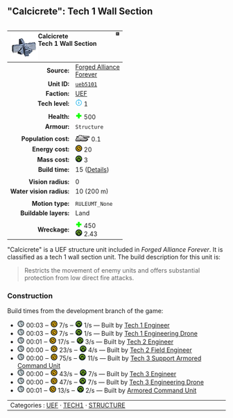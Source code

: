 "Calcicrete": Tech 1 Wall Section
----
<table align="right">
    <thead>
        <tr>
            <th align="left" colspan="2">
                <img align="left" src="icons/units/UEB5101_icon.png" title="Calcicrete unit icon" /><img align="right" src="icons/strategicicons/icon_structure_wall_rest.png" title="icon_structure_wall" />Calcicrete<br />Tech 1 Wall Section
            </th>
        </tr>
    </thead>
    <tbody>
        <tr>
            <td align="right"><strong>Source:</strong></td>
            <td><a href="Forged Alliance Forever">Forged Alliance<br />Forever</a></td>
        </tr>
        <tr>
            <td align="right"><strong>Unit ID:</strong></td>
            <td><a href="https://github.com/FAForever/fa/D:/faf-development/fa/units/UEB5101/UEB5101_unit.bp"><code>ueb5101</code></a></td>
        </tr>
        <tr>
            <td align="right"><strong>Faction:</strong></td>
            <td><a href="_categories.UEF">UEF</a></td>
        </tr>
        <tr>
            <td align="right"><strong>Tech level:</strong></td>
            <td><img src="icons/T1.png" title="Tech 1" /> 1</td>
        </tr>
        <tr><td align="center" colspan="2"></td></tr>
        <tr>
            <td align="right"><strong>Health:</strong></td>
            <td><img src="icons/health.png" title="Health" /> 500</td>
        </tr>
        <tr>
            <td align="right"><strong>Armour:</strong></td>
            <td><code>Structure</code></td>
        </tr>
        <tr><td align="center" colspan="2"></td></tr>
        <tr>
            <td align="right"><strong>Population cost:</strong></td>
            <td><img src="icons/tank.png" title="Unit" /> 0.1</td>
        </tr>
        <tr>
            <td align="right"><strong>Energy cost:</strong></td>
            <td><img src="icons/energy.png" title="Energy" /> 20</td>
        </tr>
        <tr>
            <td align="right"><strong>Mass cost:</strong></td>
            <td><img src="icons/mass.png" title="Mass" /> 3</td>
        </tr>
        <tr>
            <td align="right"><strong>Build time:</strong></td>
            <td>15 (<a href="#construction">Details</a>)</td>
        </tr>
        <tr><td align="center" colspan="2"></td></tr>
        <tr>
            <td align="right"><strong>Vision radius:</strong></td>
            <td>0</td>
        </tr>
        <tr>
            <td align="right"><strong>Water vision radius:</strong></td>
            <td> <span title="0.20 km, 0.12 mi">10 (200 m)</span></td>
        </tr>
        <tr><td align="center" colspan="2"></td></tr>
        <tr>
            <td align="right"><strong>Motion type:</strong></td>
            <td><code>RULEUMT_None</code></td>
        </tr>
        <tr>
            <td align="right"><strong>Buildable layers:</strong></td>
            <td>Land</td>
        </tr>
        <tr><td align="center" colspan="2"></td></tr>
        <tr>
            <td align="right"><strong>Wreckage:</strong></td>
            <td><img src="icons/health.png" title="Health" /> 450<br /><img src="icons/mass.png" title="Mass" /> 2.43</td>
        </tr>
    </tbody>
</table>

"Calcicrete" is a UEF structure unit included in *Forged Alliance Forever*.
It is classified as a tech 1 wall section unit.
The build description for this unit is:

<blockquote>Restricts the movement of enemy units and offers substantial protection from low direct fire attacks.</blockquote>

### Construction
Build times from the development branch of the game:
* <img src="icons/time.png" title="Time" /> 00:03 ‒ <img src="icons/energy.png" title="Energy" /> 7/s ‒ <img src="icons/mass.png" title="Mass" /> 1/s — Built by <a href="UEL0105">Tech 1 Engineer</a>
* <img src="icons/time.png" title="Time" /> 00:03 ‒ <img src="icons/energy.png" title="Energy" /> 7/s ‒ <img src="icons/mass.png" title="Mass" /> 1/s — Built by <a href="UEA0001">Tech 1 Engineering Drone</a>
* <img src="icons/time.png" title="Time" /> 00:01 ‒ <img src="icons/energy.png" title="Energy" /> 17/s ‒ <img src="icons/mass.png" title="Mass" /> 3/s — Built by <a href="UEL0208">Tech 2 Engineer</a>
* <img src="icons/time.png" title="Time" /> 00:00 ‒ <img src="icons/energy.png" title="Energy" /> 23/s ‒ <img src="icons/mass.png" title="Mass" /> 4/s — Built by <a href="XEL0209">Tech 2 Field Engineer</a>
* <img src="icons/time.png" title="Time" /> 00:00 ‒ <img src="icons/energy.png" title="Energy" /> 75/s ‒ <img src="icons/mass.png" title="Mass" /> 11/s — Built by <a href="UEL0301">Tech 3 Support Armored Command Unit</a>
* <img src="icons/time.png" title="Time" /> 00:00 ‒ <img src="icons/energy.png" title="Energy" /> 43/s ‒ <img src="icons/mass.png" title="Mass" /> 7/s — Built by <a href="UEL0309">Tech 3 Engineer</a>
* <img src="icons/time.png" title="Time" /> 00:00 ‒ <img src="icons/energy.png" title="Energy" /> 47/s ‒ <img src="icons/mass.png" title="Mass" /> 7/s — Built by <a href="UEA0003">Tech 3 Engineering Drone</a>
* <img src="icons/time.png" title="Time" /> 00:01 ‒ <img src="icons/energy.png" title="Energy" /> 13/s ‒ <img src="icons/mass.png" title="Mass" /> 2/s — Built by <a href="UEL0001">Armored Command Unit</a>

<table align="center">
<td width="1215px">Categories : 
<a href="_categories.UEF">UEF</a> · 
<a href="_categories.TECH1">TECH1</a> · 
<a href="_categories.STRUCTURE">STRUCTURE</a></td>
</table>
